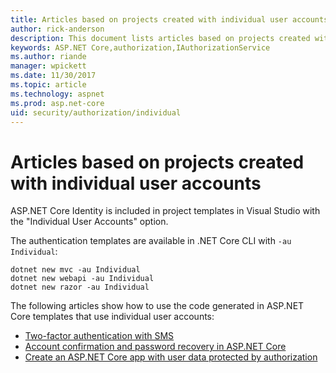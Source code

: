 ```yaml
---
title: Articles based on projects created with individual user accounts
author: rick-anderson
description: This document lists articles based on projects created with individual user accounts.
keywords: ASP.NET Core,authorization,IAuthorizationService
ms.author: riande
manager: wpickett
ms.date: 11/30/2017
ms.topic: article
ms.technology: aspnet
ms.prod: asp.net-core
uid: security/authorization/individual
---
```

# Articles based on projects created with individual user accounts

ASP.NET Core Identity is included in project templates in Visual Studio with the "Individual User Accounts" option.

The authentication templates are available in .NET Core CLI with `-au Individual`:

```console
dotnet new mvc -au Individual
dotnet new webapi -au Individual
dotnet new razor -au Individual
```

The following articles show how to use the code generated in ASP.NET Core templates that use individual user accounts:

* [Two-factor authentication with SMS](xref:security/authentication/2fa)
* [Account confirmation and password recovery in ASP.NET Core](xref:security/authentication/accconfirm)
* [Create an ASP.NET Core app with user data protected by authorization](xref:security/authorization/secure-data)